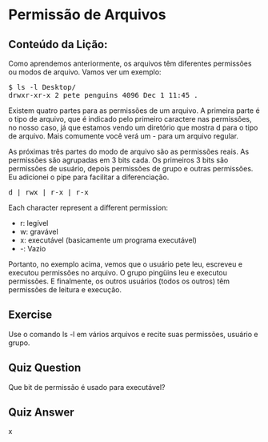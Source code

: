 # Permissão de Arquivos

## Conteúdo da Lição: 

Como aprendemos anteriormente, os arquivos têm diferentes permissões ou modos de arquivo. Vamos ver um exemplo:



<pre>$ ls -l Desktop/
drwxr-xr-x 2 pete penguins 4096 Dec 1 11:45 .
</pre>

Existem quatro partes para as permissões de um arquivo. A primeira parte é o tipo de arquivo, que é indicado pelo primeiro caractere nas permissões, no nosso caso, já que estamos vendo um diretório que mostra d para o tipo de arquivo. Mais comumente você verá um - para um arquivo regular. 

As próximas três partes do modo de arquivo são as permissões reais. As permissões são agrupadas em 3 bits cada. Os primeiros 3 bits são permissões de usuário, depois permissões de grupo e outras permissões. Eu adicionei o pipe para facilitar a diferenciação.


<pre>d | rwx | r-x | r-x </pre>

Each character represent a different permission: 
<ul>
<li>r: legível</li>
<li>w: gravável</li>
<li>x: executável (basicamente um programa executável)</li>
<li>-: Vazio</li>
</ul>

Portanto, no exemplo acima, vemos que o usuário pete leu, escreveu e executou permissões no arquivo. O grupo pingüins leu e executou permissões. E finalmente, os outros usuários (todos os outros) têm permissões de leitura e execução. 

## Exercise

Use o comando ls -l em vários arquivos e recite suas permissões, usuário e grupo.
 

## Quiz Question

Que bit de permissão é usado para executável?

## Quiz Answer

x
